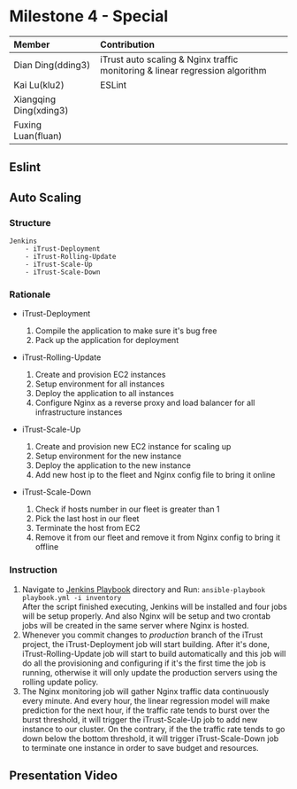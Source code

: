 # Milestone 4 - Special #

| Member                 | Contribution |
| :---                   | :---         |
| Dian Ding(dding3)      | iTrust auto scaling & Nginx traffic monitoring & linear regression algorithm |
| Kai Lu(klu2)           | ESLint |
| Xiangqing Ding(xding3) |  |
| Fuxing Luan(fluan)     |  |

## Eslint ##


## Auto Scaling ##
### Structure
	Jenkins
		- iTrust-Deployment
		- iTrust-Rolling-Update
		- iTrust-Scale-Up
		- iTrust-Scale-Down

### Rationale
* iTrust-Deployment   
	1. Compile the application to make sure it's bug free
	2. Pack up the application for deployment
	
* iTrust-Rolling-Update
	1. Create and provision EC2 instances  
	2. Setup environment for all instances   
	3. Deploy the application to all instances   
	4. Configure Nginx as a reverse proxy and load balancer for all infrastructure instances 
	
* iTrust-Scale-Up   
	1. Create and provision new EC2 instance for scaling up
	2. Setup environment for the new instance
	3. Deploy the application to the new instance
	4. Add new host ip to the fleet and Nginx config file to bring it online
	
* iTrust-Scale-Down   
	1. Check if hosts number in our fleet is greater than 1
	2. Pick the last host in our fleet
	3. Terminate the host from EC2
	4. Remove it from our fleet and remove it from Nginx config to bring it offline

### Instruction
1. Navigate to [Jenkins Playbook](./Deployment/Jenkins) directory and Run: `ansible-playbook playbook.yml -i inventory`  
After the script finished executing, Jenkins will be installed and four jobs will be setup properly. And also Nginx will be setup and two crontab jobs will be created in the same server where Nginx is hosted.
2. Whenever you commit changes to *production* branch of the iTrust project, the iTrust-Deployment job will start building. After it's done, iTrust-Rolling-Update job will start to build automatically and this job will do all the provisioning and configuring if it's the first time the job is running, otherwise it will only update the production servers using the rolling update policy.
3. The Nginx monitoring job will gather Nginx traffic data continuously every minute. And every hour, the linear regression model will make prediction for the next hour, if the traffic rate tends to burst over the burst threshold, it will trigger the iTrust-Scale-Up job to add new instance to our cluster. On the contrary, if the the traffic rate tends to go down below the bottom threshold, it will trigger iTrust-Scale-Down job to terminate one instance in order to save budget and resources. 

	
## Presentation Video ##



